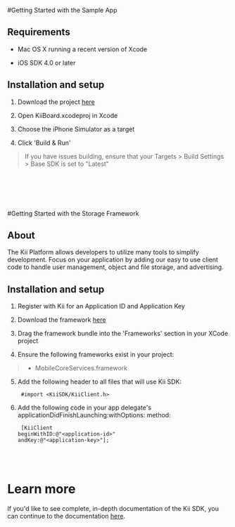 #Getting Started with the Sample App

## Requirements

- Mac OS X running a recent version of Xcode

- iOS SDK 4.0 or later

## Installation and setup

1. Download the project <a href="https://github.com/kii-dev-jenkins/KiiiOSSampleApps/tree/master/KiiBoard">here</a>

2. Open KiiBoard.xcodeproj in Xcode

3. Choose the iPhone Simulator as a target

4. Click 'Build & Run'
> If you have issues building, ensure that your Targets > Build Settings > Base SDK is set to "Latest"

<br><br><br><br>

#Getting Started with the Storage Framework

## About

The Kii Platform allows developers to utilize many tools to simplify development. Focus on your application by adding our easy to use client code to handle user management, object and file storage, and advertising.

## Installation and setup

1. Register with Kii for an Application ID and Application Key

2. Download the framework <a href="http://static.kii.com/devportal/production/download/ios_cloud/KiiSDK.framework.zip">here</a>

3. Drag the framework bundle into the 'Frameworks' section in your XCode project

4. Ensure the following frameworks exist in your project:
>- MobileCoreServices.framework

5. Add the following header to all files that will use Kii SDK:<pre><code>			#import &lt;KiiSDK/KiiClient.h&gt;</code></pre>

6. Add the following code in your app delegate's applicationDidFinishLaunching:withOptions: method:<pre><code>			[KiiClient beginWithID:@"&lt;application-id&gt;"
                		 	 andKey:@"&lt;application-key&gt;"];</code></pre>


<br><br>

# Learn more

If you'd like to see complete, in-depth documentation of the Kii SDK, you can continue to the documentation <a href="https://developer.kii.com/docs">here</a>.
